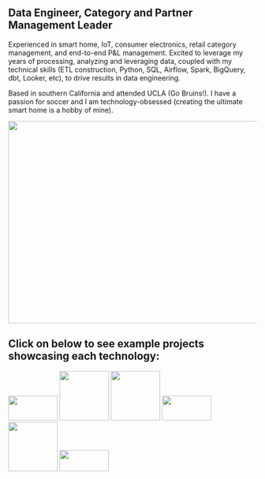 ## Data Engineer, Category and Partner Management Leader

Experienced in smart home, IoT, consumer electronics, retail category management, and end-to-end P&L management. Excited to leverage my years of processing, analyzing and leveraging data, coupled with my technical skills (ETL construction, Python, SQL, Airflow, Spark, BigQuery, dbt, Looker, etc), to drive results in data engineering.

Based in southern California and attended UCLA (Go Bruins!). I have a passion for soccer and I am technology-obsessed (creating the ultimate smart home is a hobby of mine).

<img src='https://user-images.githubusercontent.com/115185983/220984474-24fdd0ae-488d-4583-9d53-160048ee09bd.png' width='850' height='410'>

## Click on below to see example projects showcasing each technology:

[<img src='https://user-images.githubusercontent.com/115185983/220992132-d4435ff5-2f0b-42fe-90d2-90250c8cd206.png' width='100' height='50'>](https://github.com/rgiosa10/Emissions-by-Country.git) [<img src='https://user-images.githubusercontent.com/115185983/220989310-a7d5ea48-b96a-465b-9fc9-eac45e77591b.png' width='100'>](https://github.com/rgiosa10/dbt-indpnt-proj.git) [<img src='https://user-images.githubusercontent.com/115185983/220989923-0f6fb16d-4022-49ac-a3a7-cb433b47d49f.png' width='100'>](https://github.com/rgiosa10/team-week3.git) [<img src='https://user-images.githubusercontent.com/115185983/220991467-3ef2a6ec-d218-4dc1-bee8-a2bd6c2be52c.png' width='100' height='50'>](https://github.com/rgiosa10/Emissions-by-Country.git) [<img src='https://user-images.githubusercontent.com/115185983/220993125-067f2e83-b1f2-431e-b8e3-432478dd9523.png' width='100'>](https://github.com/rgiosa10/team-week3.git) [<img src='https://user-images.githubusercontent.com/115185983/220993252-e4638180-38b5-4ec5-bf7f-57cc4d645d0b.png' width='100' height='43'>](https://github.com/rgiosa10/Emissions-by-Country.git)






